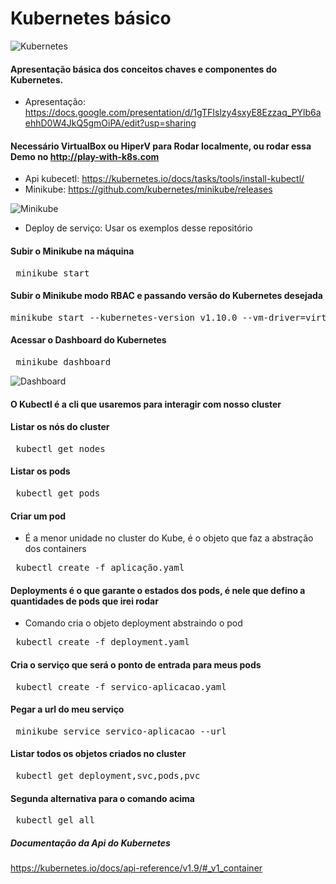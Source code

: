 # Kubernetes básico
![Kubernetes](https://github.com/concrete-cristian-trucco/kubernetes-basico-nginx/blob/master/imagens/kubernetes.png)

#### Apresentação básica dos conceitos chaves e componentes do Kubernetes.

* Apresentação: https://docs.google.com/presentation/d/1gTFIslzy4sxyE8Ezzaq_PYlb6aehhD0W4JkQ5gmOiPA/edit?usp=sharing

#### Necessário VirtualBox ou HiperV para Rodar localmente, ou rodar essa Demo no http://play-with-k8s.com
* Api kubecetl: https://kubernetes.io/docs/tasks/tools/install-kubectl/
* Minikube: https://github.com/kubernetes/minikube/releases

![Minikube](https://github.com/concrete-cristian-trucco/kubernetes-basico-nginx/blob/master/imagens/minikube.jpg)
* Deploy de serviço: Usar os exemplos desse repositório


#### Subir o Minikube na máquina
<pre> minikube start </pre> 

#### Subir o Minikube modo RBAC e passando versão do Kubernetes desejada
<pre>
minikube start --kubernetes-version v1.10.0 --vm-driver=virtualbox --extra-config='apiserver.Authorization.Mode=RBAC'
</pre> 

#### Acessar o Dashboard do Kubernetes
<pre> minikube dashboard </pre> 

![Dashboard](https://github.com/concrete-cristian-trucco/kubernetes-basico-nginx/blob/master/imagens/kubernetes_dashboard.png)

#### O Kubectl é a cli que usaremos para interagir com nosso cluster

#### Listar os nós do cluster
<pre> kubectl get nodes </pre>

#### Listar os pods
<pre> kubectl get pods </pre> 
 
#### Criar um pod 
* É a menor unidade no cluster do Kube, é o objeto que faz a abstração dos containers
<pre> kubectl create -f aplicação.yaml </pre> 
 
#### Deployments é o que garante o estados dos pods, é nele que defino a quantidades de pods que irei rodar
* Comando cria o objeto deployment abstraindo o pod
<pre> kubectl create -f deployment.yaml </pre> 
 
#### Cria o serviço que será o ponto de entrada para meus pods
<pre> kubectl create -f servico-aplicacao.yaml </pre> 
  
#### Pegar a url do meu serviço
<pre> minikube service servico-aplicacao --url </pre> 

#### Listar todos os objetos criados no cluster
<pre> kubectl get deployment,svc,pods,pvc </pre> 
#### Segunda alternativa para o comando acima
<pre> kubectl gel all </pre>  


##### Documentação da Api do Kubernetes
https://kubernetes.io/docs/api-reference/v1.9/#_v1_container
